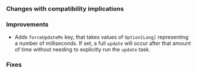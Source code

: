  [@ajsquared]: https://github.com/ajsquared


### Changes with compatibility implications

### Improvements
- Adds `forceUpdateMs` key, that takes values of `Option[Long]` representing a number of milliseconds.  If set, a full `update` will occur after that amount of time without needing to explicitly run the `update` task.

### Fixes
